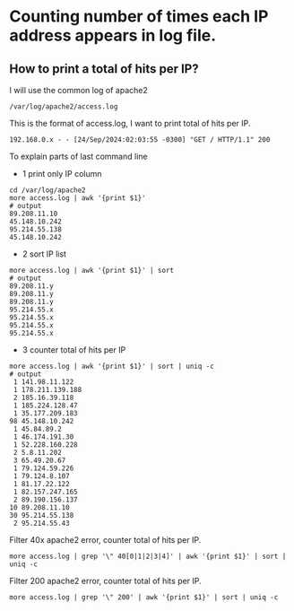 # Counting number of times each IP address appears in log file.
## How to print a total of hits per IP?

I will use the common log of apache2
```
/var/log/apache2/access.log
```

This is the format of access.log, I want to print total of hits per IP.
```
192.168.0.x - - [24/Sep/2024:02:03:55 -0300] "GET / HTTP/1.1" 200
```

To explain parts of last command line
- 1 print only IP column
```
cd /var/log/apache2
more access.log | awk '{print $1}'
# output
89.208.11.10
45.148.10.242
95.214.55.138
45.148.10.242
```

- 2 sort IP list
```
more access.log | awk '{print $1}' | sort
# output
89.208.11.y
89.208.11.y
89.208.11.y
95.214.55.x
95.214.55.x
95.214.55.x
95.214.55.x
```

- 3 counter total of hits per IP
```
more access.log | awk '{print $1}' | sort | uniq -c
# output
 1 141.98.11.122
 1 178.211.139.188
 2 185.16.39.118
 1 185.224.128.47
 1 35.177.209.183
98 45.148.10.242
 1 45.84.89.2
 1 46.174.191.30
 1 52.228.160.228
 2 5.8.11.202
 3 65.49.20.67
 1 79.124.59.226
 1 79.124.8.107
 1 81.17.22.122
 1 82.157.247.165
 2 89.190.156.137
10 89.208.11.10
30 95.214.55.138
 2 95.214.55.43
 ```

Filter 40x apache2 error, counter total of hits per IP.
```
more access.log | grep '\" 40[0|1|2|3|4]' | awk '{print $1}' | sort | uniq -c
```

Filter 200 apache2 error, counter total of hits per IP.
```
more access.log | grep '\" 200' | awk '{print $1}' | sort | uniq -c
```
